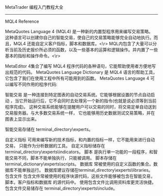 
MetaTrader 编程入门教程大全

-------------------------------------------------------------------------------------------------------
MQL4 Reference

MetaQuotes Language 4 (MQL4) 是一种新的内置型程序用来编写交易策略。 这种语言可以创建你自己的智能交易，使自己的交易策略能够完全自动地执行。而且，MQL4 还能自定义客户指标，脚本和数据库。<\r>
MQL内包含了大量可以分析当前及历史报价所必须的函数，以及一些基本的运算和逻辑操作。并内置了一些基本的指标和操作命令。<\r>

MetaEditor 4集合了编写 MQL4 程序代码的各种语句，它能帮助使用者方便地写出规范的代码。 MetaQuotes Language Dictionary 是 MQL4 语言的帮助工具，它包含了我们在使用工程中所有可能用到的函数。   MetaQuotes Language 4 可以编写不同作用的程序代码: 

智能交易 是一种连接到特定图表的自动交易系统。它能够根据设置的节点自动启动 ，当它开始运行后，它不会同时去处理另一个新的指令(也就是说必须等到当前程序完成)。 这种交易系统能够在提醒用户可以交易的同时，将交易定单自动送到交易服务器。与大多数交易系统一样， 它也能够用历史数据测试交易策略，并在图表上显示出来。

智能交易存储在 terminal_directory\experts。

自定义指标 可用来编写新的技术指标，和内置的指标一样，它不能用来进行自动交易， 只能作为分析数据的工具。  自定义指标储存在 terminal_directory\experts\indicators。  脚本 是执行单一功能的一段程序，和智能交易不同，脚本不能单独执行，只能被调用。 脚本存储在 terminal_dictionary\experts\scripts。  数据库 常被使用的自定义函数的集合。数据库不能单独运行。 数据库建议存储在terminal_directory\experts\libraries。 包含文件 包含文件常被使用的程序块源代码，这些文件能够被包含在智能交易，脚本，客户指标和数据库 的源代码中。 使用包含文件比调用资料库更灵活快捷。   包含文件交易储存在 terminal_directory\experts\include。 

